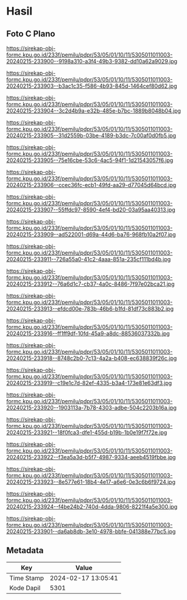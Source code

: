 # Hasil

## Foto C Plano

https://sirekap-obj-formc.kpu.go.id/233f/pemilu/pdpr/53/05/01/10/11/5305011011003-20240215-233900--9198a310-a3f4-49b3-9382-dd10a62a9029.jpg

https://sirekap-obj-formc.kpu.go.id/233f/pemilu/pdpr/53/05/01/10/11/5305011011003-20240215-233903--b3ac1c35-f586-4b93-845d-1464cef80d62.jpg

https://sirekap-obj-formc.kpu.go.id/233f/pemilu/pdpr/53/05/01/10/11/5305011011003-20240215-233904--3c2d4b9a-e32b-485e-b7bc-1889b8048b04.jpg

https://sirekap-obj-formc.kpu.go.id/233f/pemilu/pdpr/53/05/01/10/11/5305011011003-20240215-233905--31d2559b-03be-4189-b3dc-7c00af0d0fb5.jpg

https://sirekap-obj-formc.kpu.go.id/233f/pemilu/pdpr/53/05/01/10/11/5305011011003-20240215-233905--75e16cbe-53c6-4ac5-94f1-1d21543057f6.jpg

https://sirekap-obj-formc.kpu.go.id/233f/pemilu/pdpr/53/05/01/10/11/5305011011003-20240215-233906--ccec36fc-ecb1-49fd-aa29-d77045d64bcd.jpg

https://sirekap-obj-formc.kpu.go.id/233f/pemilu/pdpr/53/05/01/10/11/5305011011003-20240215-233907--55ffdc97-8590-4ef4-bd20-03a95aa40313.jpg

https://sirekap-obj-formc.kpu.go.id/233f/pemilu/pdpr/53/05/01/10/11/5305011011003-20240215-233909--ad522001-d69a-44d6-ba76-968fb10a2f07.jpg

https://sirekap-obj-formc.kpu.go.id/233f/pemilu/pdpr/53/05/01/10/11/5305011011003-20240215-233911--726a55a0-41c2-4aaa-851a-235cf111bd4b.jpg

https://sirekap-obj-formc.kpu.go.id/233f/pemilu/pdpr/53/05/01/10/11/5305011011003-20240215-233912--76a6d1c7-cb37-4a0c-8486-7f97e02bca21.jpg

https://sirekap-obj-formc.kpu.go.id/233f/pemilu/pdpr/53/05/01/10/11/5305011011003-20240215-233913--efdcd00e-783b-46b6-b1fd-81df73c883b2.jpg

https://sirekap-obj-formc.kpu.go.id/233f/pemilu/pdpr/53/05/01/10/11/5305011011003-20240215-233916--ff1ff9df-10fd-45a9-a8dc-88536037332b.jpg

https://sirekap-obj-formc.kpu.go.id/233f/pemilu/pdpr/53/05/01/10/11/5305011011003-20240215-233918--8748c2b0-7c13-4a2a-b408-ec638839f26c.jpg

https://sirekap-obj-formc.kpu.go.id/233f/pemilu/pdpr/53/05/01/10/11/5305011011003-20240215-233919--c19e1c7d-82ef-4335-b3a4-173e81e63df3.jpg

https://sirekap-obj-formc.kpu.go.id/233f/pemilu/pdpr/53/05/01/10/11/5305011011003-20240215-233920--1903113a-7b78-4303-adbe-504c2203b16a.jpg

https://sirekap-obj-formc.kpu.go.id/233f/pemilu/pdpr/53/05/01/10/11/5305011011003-20240215-233921--18f0fca3-dfe1-455d-b19b-1b0e19f7f72e.jpg

https://sirekap-obj-formc.kpu.go.id/233f/pemilu/pdpr/53/05/01/10/11/5305011011003-20240215-233922--f3ea5a3d-b5f7-4987-9334-aeeb4519fbbe.jpg

https://sirekap-obj-formc.kpu.go.id/233f/pemilu/pdpr/53/05/01/10/11/5305011011003-20240215-233923--8e577e61-18b4-4e17-a6e6-0e3c6b6f9724.jpg

https://sirekap-obj-formc.kpu.go.id/233f/pemilu/pdpr/53/05/01/10/11/5305011011003-20240215-233924--f4be24b2-740d-4dda-9806-8221f4a5e300.jpg

https://sirekap-obj-formc.kpu.go.id/233f/pemilu/pdpr/53/05/01/10/11/5305011011003-20240215-233901--da6ab8db-3e10-4978-bbfe-041388e77bc5.jpg


## Metadata

| Key        | Value               |
| ---------- | ------------------- |
| Time Stamp | 2024-02-17 13:05:41 |
| Kode Dapil | 5301                |



